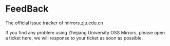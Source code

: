 FeedBack
========

The official issue tracker of mirrors.zju.edu.cn

If you find any problem using Zhejiang University OSS Mirrors, please open a ticket here, we will response to your ticket as soon as possible.
